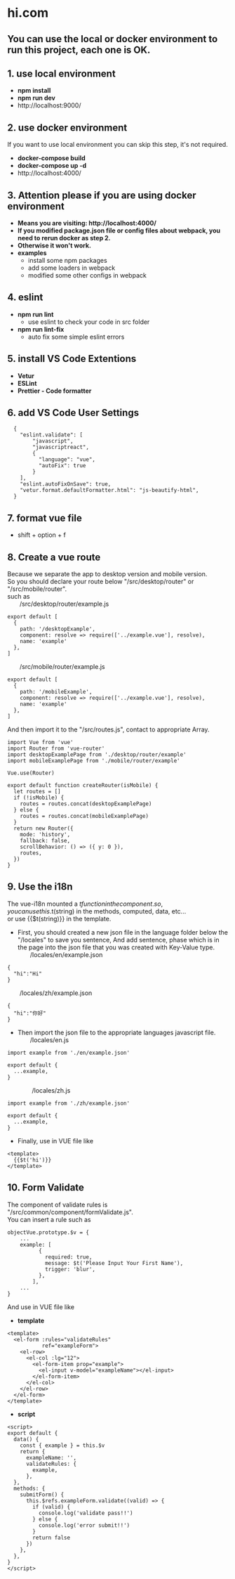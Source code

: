 # hi.com
## You can use the local or docker environment to run this project, each one is OK.

## 1. use local environment
- **npm install**
- **npm run dev**
- http://localhost:9000/

## 2. use docker environment
If you want to use local environment you can skip this step, it's not required.
 - **docker-compose build**
 - **docker-compose up -d**
 - http://localhost:4000/

## **3. Attention please if you are using docker environment**
- **Means you are visiting: http://localhost:4000/**
- **If you modified package.json file or config files about webpack, you need to rerun docker as step 2.**
- **Otherwise it won't work.**
- **examples**
  - install some npm packages
  - add some loaders in webpack
  - modified some other configs in webpack

## 4. eslint
  - **npm run lint**
    - use eslint to check your code in src folder
  - **npm run lint-fix**
    - auto fix some simple eslint errors

## 5. install VS Code Extentions
  - **Vetur**
  - **ESLint**
  - **Prettier - Code formatter**

## 6. add VS Code User Settings
```
  {
    "eslint.validate": [
        "javascript",
        "javascriptreact",
        {
          "language": "vue",
          "autoFix": true
        }
    ],
    "eslint.autoFixOnSave": true,
    "vetur.format.defaultFormatter.html": "js-beautify-html",
  }
```
## 7. format vue file
  - shift + option + f

## 8. Create a vue route
Because we separate the app to desktop version and mobile version.  
So you should declare your route below "/src/desktop/router" or "/src/mobile/router".  
such as  
&emsp;&emsp;/src/desktop/router/example.js  
```$xslt
export default [
  {
    path: '/desktopExample',
    component: resolve => require(['../example.vue'], resolve),
    name: 'example'
  },
]

```
&emsp;&emsp;/src/mobile/router/example.js  
```$xslt
export default [
  {
    path: '/mobileExample',
    component: resolve => require(['../example.vue'], resolve),
    name: 'example'
  },
]

```
And then import it to the "/src/routes.js", contact to appropriate Array. 
```$xslt
import Vue from 'vue'
import Router from 'vue-router'
import desktopExamplePage from './desktop/router/example'
import mobileExamplePage from './mobile/router/example'

Vue.use(Router)

export default function createRouter(isMobile) {
  let routes = []
  if (!isMobile) {
    routes = routes.concat(desktopExamplePage)
  } else {
    routes = routes.concat(mobileExamplePage)
  }
  return new Router({
    mode: 'history',
    fallback: false,
    scrollBehavior: () => ({ y: 0 }),
    routes,
  })
}
``` 

## 9. Use the i18n
The vue-i18n mounted a $t function in the component.  
so, you can use this.$t(string) in the methods, computed, data, etc...  
or use {{$t(string)}} in the template.  
- First, you should created a new json file in the language folder below the "/locales" to save you sentence,
And add sentence, phase which is in the page into the json file that you was created with Key-Value type.  
&emsp;&emsp;/locales/en/example.json
```$xslt
{
  "hi":"Hi"
}
```  
&emsp;&emsp;/locales/zh/example.json
```$xslt
{
  "hi":"你好"
}
```
- Then import the json file to the appropriate languages javascript file.  
&emsp;&emsp;/locales/en.js
```$xslt
import example from './en/example.json'

export default {
  ...example,
}
```
&emsp;&emsp;&emsp;&emsp;/locales/zh.js
```$xslt
import example from './zh/example.json'

export default {
  ...example,
}
```
- Finally, use in VUE file like  
```$xslt
<template>
  {{$t('hi')}}
</template>
```

## 10. Form Validate
The component of validate rules is "/src/common/component/formValidate.js".  
You can insert a rule such as
```$xslt
objectVue.prototype.$v = {
	...
	example: [
          {
            required: true,
            message: $t('Please Input Your First Name'),
            trigger: 'blur',
          },
        ],
	...
}
``` 
And use in VUE file like  
  - **template**
```$xslt
<template>
  <el-form :rules="validateRules"
           ref="exampleForm">
    <el-row>
      <el-col :lg="12">
        <el-form-item prop="example">
          <el-input v-model="exampleName"></el-input>
        </el-form-item>
      </el-col>
    </el-row>
  </el-form>
</template>
```
  - **script**
```
<script>
export default {
  data() {
    const { example } = this.$v
    return {
      exampleName: '',
      validateRules: {
        example,
      },
  },
  methods: {
    submitForm() {
      this.$refs.exampleForm.validate((valid) => {
        if (valid) {
          console.log('validate pass!!')
        } else {
          console.log('error submit!!')
        }
        return false
      })
    },
  },
}
</script>
```